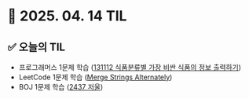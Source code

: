 # 📅 2025. 04. 14 TIL

## ✅ 오늘의 TIL
- 프로그래머스 1문제 학습 ([131112 식품분류별 가장 비싼 식품의 정보 출력하기](https://school.programmers.co.kr/learn/courses/30/lessons/131112))
- LeetCode 1문제 학습 ([Merge Strings Alternately](https://leetcode.com/problems/merge-strings-alternately/))
- BOJ 1문제 학습 ([2437 저울](https://www.acmicpc.net/problem/2437))
